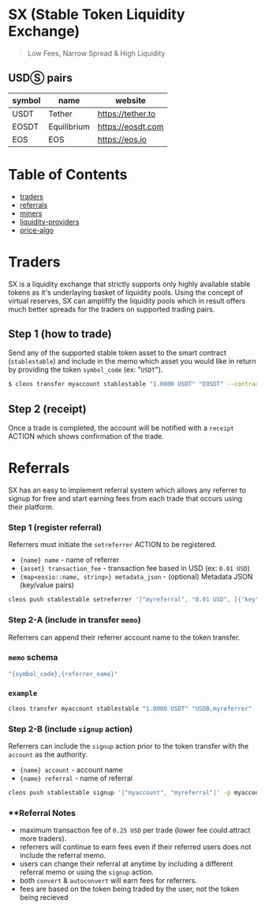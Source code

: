 # SX (Stable Token Liquidity Exchange)

> Low Fees, Narrow Spread & High Liquidity

## USDⓈ pairs

| symbol  | name          | website                  |
|---------|---------------|--------------------------|
| USDT    | Tether        | https://tether.to        |
| EOSDT   | Equilibrium   | https://eosdt.com        |
| EOS     | EOS           | https://eos.io           |

# Table of Contents

- [traders](#traders)
- [referrals](#referrals)
- [miners](#miners)
- [liquidity-providers](#liquidity-providers)
- [price-algo](#price-algo)

# Traders

SX is a liquidity exchange that strictly supports only highly available stable tokens as it's underlaying basket of liquidity pools. Using the concept of virtual reserves, SX can amplifify the liquidity pools which in result offers much better spreads for the traders on supported trading pairs.

## Step 1 (how to trade)

Send any of the supported stable token asset to the smart contract (`stablestable`) and include in the memo which asset you would like in return by providing the token `symbol_code` (ex: "`USDT`").

```bash
$ cleos transfer myaccount stablestable "1.0000 USDT" "EOSDT" --contract tethertether
```

## Step 2 (receipt)

Once a trade is completed, the account will be notified with a `receipt` ACTION which shows confirmation of the trade.

# Referrals

SX has an easy to implement referral system which allows any referrer to signup for free and start earning fees from each trade that occurs using their platform.

### Step 1 (register referral)

Referrers must initiate the `setreferrer` ACTION to be registered.

- `{name} name` - name of referrer
- `{asset} transaction_fee` - transaction fee based in USD (ex: `0.01 USD`)
- `{map<eosio::name, string>} metadata_json` -  (optional) Metadata JSON (key/value pairs)

```bash
cleos push stablestable setreferrer '["myreferral", "0.01 USD", [{"key":"website", "value": "https://myreferrer.com"}]]' -p myreferral
```

### Step 2-A (include in transfer `memo`)

Referrers can append their referrer account name to the token transfer.

### `memo` schema

```bash
"{symbol_code},{referrer_name}"
```

### `example`

```bash
cleos transfer myaccount stablestable "1.0000 USDT" "USDB,myreferrer" --contract tethertether
```

### Step 2-B (include `signup` action)

Referrers can include the `signup` action prior to the token transfer with the `account` as the authority.

- `{name} account` - account name
- `{name} referral` - name of referral

```bash
cleos push stablestable signup '["myaccount", "myreferral"]' -p myaccount
```

### **Referral Notes

- maximum transaction fee of `0.25 USD` per trade (lower fee could attract more traders).
- referrers will continue to earn fees even if their referred users does not include the referral memo.
- users can change their referral at anytime by including a different referral memo or using the `signup` action.
- both `convert` & `autoconvert` will earn fees for referrers.
- fees are based on the token being traded by the user, not the token being recieved
